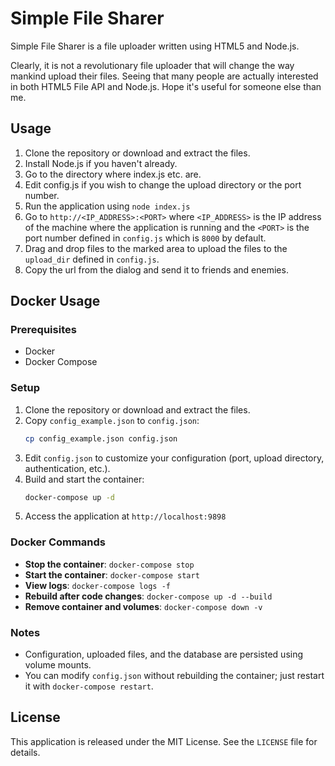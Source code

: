 Simple File Sharer
===

Simple File Sharer is a file uploader written using HTML5 and Node.js.

Clearly, it is not a revolutionary file uploader that will change the way mankind upload their files. Seeing that many people are actually interested in both HTML5 File API and Node.js. Hope it's useful for someone else than me.


Usage
---
1. Clone the repository or download and extract the files.
2. Install Node.js if you haven't already.
3. Go to the directory where index.js etc. are.
4. Edit config.js if you wish to change the upload directory or the port number.
5. Run the application using `node index.js`
6. Go to `http://<IP_ADDRESS>:<PORT>` where `<IP_ADDRESS>` is the IP address of the machine where the application is running and the `<PORT>` is the port number defined in `config.js` which is `8000` by default.
7. Drag and drop files to the marked area to upload the files to the `upload_dir` defined in `config.js`.
8. Copy the url from the dialog and send it to friends and enemies.


Docker Usage
---
### Prerequisites
- Docker
- Docker Compose

### Setup
1. Clone the repository or download and extract the files.
2. Copy `config_example.json` to `config.json`:
   ```bash
   cp config_example.json config.json
   ```
3. Edit `config.json` to customize your configuration (port, upload directory, authentication, etc.).
4. Build and start the container:
   ```bash
   docker-compose up -d
   ```
5. Access the application at `http://localhost:9898`

### Docker Commands
- **Stop the container**: `docker-compose stop`
- **Start the container**: `docker-compose start`
- **View logs**: `docker-compose logs -f`
- **Rebuild after code changes**: `docker-compose up -d --build`
- **Remove container and volumes**: `docker-compose down -v`

### Notes
- Configuration, uploaded files, and the database are persisted using volume mounts.
- You can modify `config.json` without rebuilding the container; just restart it with `docker-compose restart`.


License
---
This application is released under the MIT License. See the `LICENSE` file for details.
